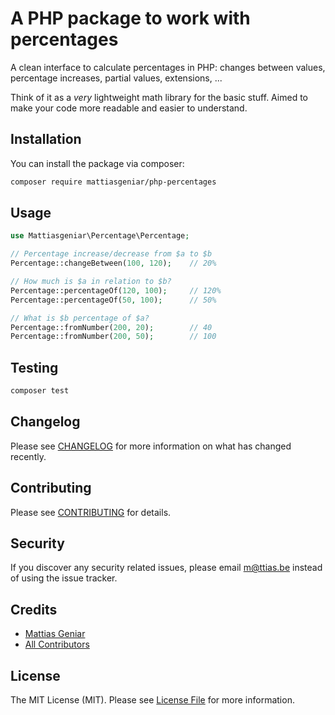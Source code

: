 # A PHP package to work with percentages

A clean interface to calculate percentages in PHP: changes between values, percentage increases, partial values, extensions, ...

Think of it as a _very_ lightweight math library for the basic stuff. Aimed to make your code more readable and easier to understand.

## Installation

You can install the package via composer:

```bash
composer require mattiasgeniar/php-percentages
```

## Usage

```php
use Mattiasgeniar\Percentage\Percentage;

// Percentage increase/decrease from $a to $b
Percentage::changeBetween(100, 120);    // 20%

// How much is $a in relation to $b?
Percentage::percentageOf(120, 100);     // 120%
Percentage::percentageOf(50, 100);      // 50%

// What is $b percentage of $a?
Percentage::fromNumber(200, 20);        // 40
Percentage::fromNumber(200, 50);        // 100
```

## Testing

``` bash
composer test
```

## Changelog

Please see [CHANGELOG](CHANGELOG.md) for more information on what has changed recently.

## Contributing

Please see [CONTRIBUTING](CONTRIBUTING.md) for details.

## Security

If you discover any security related issues, please email m@ttias.be instead of using the issue tracker.

## Credits

- [Mattias Geniar](https://github.com/mattiasgeniar)
- [All Contributors](../../contributors)

## License

The MIT License (MIT). Please see [License File](LICENSE.md) for more information.

